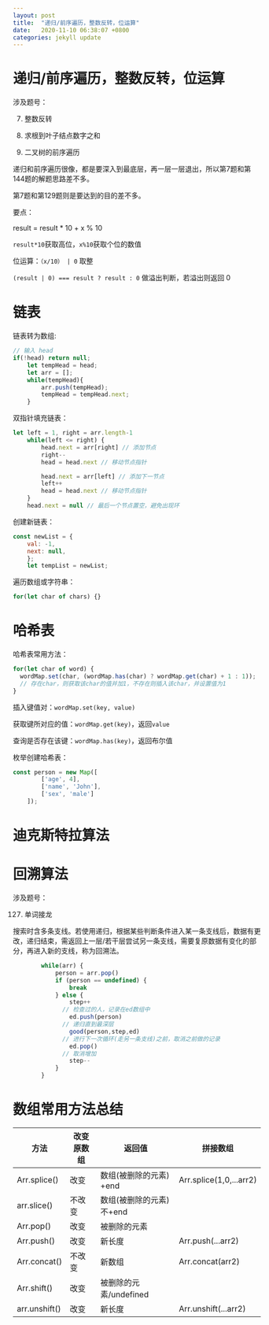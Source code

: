```yaml
---
layout: post
title:  "递归/前序遍历，整数反转，位运算"
date:   2020-11-10 06:38:07 +0800
categories: jekyll update
---
```


# 递归/前序遍历，整数反转，位运算

涉及题号：

7. 整数反转

129. 求根到叶子结点数字之和

144. 二叉树的前序遍历

递归和前序遍历很像，都是要深入到最底层，再一层一层退出，所以第7题和第144题的解题思路差不多。

第7题和第129题则是要达到的目的差不多。

要点：

result = result * 10 + x % 10

`result*10`获取高位，`x%10`获取个位的数值

位运算：`（x/10） | 0` 取整

`(result | 0) === result ? result : 0` 做溢出判断，若溢出则返回 0

# 链表

链表转为数组:

```javascript
// 输入 head
if(!head) return null;
    let tempHead = head;
    let arr = [];
    while(tempHead){
        arr.push(tempHead);
        tempHead = tempHead.next;
    }
```

双指针填充链表：

```javascript
let left = 1, right = arr.length-1
    while(left <= right) {
        head.next = arr[right] // 添加节点
        right--
        head = head.next // 移动节点指针

        head.next = arr[left] // 添加下一节点
        left++
        head = head.next // 移动节点指针
    }
    head.next = null // 最后一个节点置空，避免出现环
```

创建新链表：

```javascript
const newList = {
    val: -1,
    next: null,
    };
    let tempList = newList;
```

遍历数组或字符串：

```javascript
for(let char of chars) {}
```

# 哈希表

哈希表常用方法：

```javascript
for(let char of word) {
  wordMap.set(char, (wordMap.has(char) ? wordMap.get(char) + 1 : 1));
  // 存在char，则获取该char的值并加1，不存在则插入该char，并设置值为1
}
```

插入键值对：`wordMap.set(key, value)`

获取键所对应的值：`wordMap.get(key)`，返回`value`

查询是否存在该键：`wordMap.has(key)`，返回布尔值

枚举创建哈希表：

```javascript
const person = new Map([
        ['age', 4],
        ['name', 'John'],
        ['sex', 'male']
    ]);
```

# 迪克斯特拉算法

# 回溯算法

涉及题号：

127. 单词接龙

搜索时含多条支线。若使用递归，根据某些判断条件进入某一条支线后，数据有更改，递归结束，需返回上一层/若干层尝试另一条支线，需要复原数据有变化的部分，再进入新的支线，称为回溯法。

```javascript
        while(arr) {
            person = arr.pop()
            if (person == undefined) {
                break
            } else {
                step++
              // 检查过的人，记录在ed数组中
                ed.push(person)
              // 递归直到最深层
                good(person,step,ed)
              // 进行下一次循环(走另一条支线)之前，取消之前做的记录
                ed.pop()
              // 取消增加
                step--
            }
        }
```

# 数组常用方法总结

| 方法          | 改变原数组 | 返回值                     | 拼接数组                      |
| ------------- | ---------- | -------------------------- | --------------------------- |
| Arr.splice()  | 改变       | 数组(被删除的元素)    +end | Arr.splice(1,0,...arr2)       |
| arr.slice()   | 不改变     | 数组(被删除的元素)不+end   |                               |
| Arr.pop()     | 改变       | 被删除的元素               |                               |
| Arr.push()    | 改变       | 新长度                     | Arr.push(...arr2)             |
| Arr.concat()  | 不改变     | 新数组                     | Arr.concat(arr2)              |
| Arr.shift()   | 改变       | 被删除的元素/undefined     |                               |
| arr.unshift() | 改变       | 新长度                     | Arr.unshift(...arr2)          |
